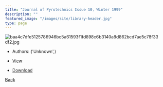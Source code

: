 ```yaml
---
title: "Journal of Pyrotechnics Issue 10, Winter 1999"
description: ""
featured_image: "/images/site/library-header.jpg"
type: page
---
```


![baa4c7dfe5125786946bc5a61593f1fd898c6b3140a8d862bcd7ae5c78f33df2.jpg](https://drive.google.com/uc?export=view&id=11KCbu1tCUEX8FYa6y0iOV8nGBqLjPvTI)
* Authors: ('Unknown',)
* <a href="https://drive.google.com/uc?export=view&id=1lMScq3F000POJWfnJi6NRDyanJCsX4r7" target="_blank">View</a>

* [Download](https://drive.google.com/uc?export=download&id=1lMScq3F000POJWfnJi6NRDyanJCsX4r7)

[Back](/library/)
